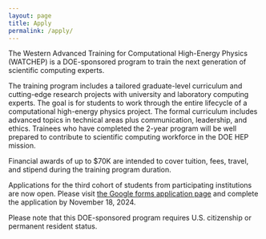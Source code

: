 ```yaml
---
layout: page
title: Apply
permalink: /apply/
---
```


The Western Advanced Training for Computational High-Energy Physics (WATCHEP) is a DOE-sponsored program to train the next generation of scientific computing experts.

The training program includes a tailored graduate-level curriculum and cutting-edge research projects with university and laboratory computing experts. 
The goal is for students to work through the entire lifecycle of a computational high-energy physics project.
The formal curriculum includes advanced topics in technical areas plus communication, leadership, and ethics.
Trainees who have completed the 2-year program will be well prepared to contribute to scientific computing workforce in the DOE HEP mission.

Financial awards of up to $70K are intended to cover tuition, fees, travel, and stipend during the training program duration.

Applications for the third cohort of students from participating institutions are now open. Please visit [the Google forms application page](https://forms.gle/ERRGGF76ioXax4Sr9) and complete the application by November 18, 2024.

Please note that this DOE-sponsored program requires U.S. citizenship or permanent resident status.

[jekyll-organization]: https://github.com/watchep

